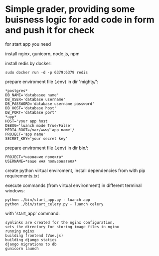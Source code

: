 # Simple grader, providing some buisness logic for add code in form and push it for check

for start app you need

install nginx, gunicorn, node.js, npm

install redis by docker:

	sudo docker run -d -p 6379:6379 redis

prepare enviroment file (.env) in dir 'mighty/':
	
	*postgres*	
	DB_NAME='databasee name'
	DB_USER='database username'
	DB_PASSWORD='database username password'
	DB_HOST='database host'
	DB_PORT='database port'
	*app*
	HOST='your app host
	DEBUG='luanch mode True/False'
	MEDIA_ROOT=/var/www/'app name'/
	PROJECT='app name'
	SECRET_KEY='your secret key'

prepare enviroment file (.env) in dir bin/:
	
	PROJECT=*название проекта*
	USERNAME=*ваше имя пользователя*	
	
create python virtual enviroment, install dependencies from with pip requirements.txt

execute commands (from virtual environment) in different terminal windows:

	python ./bin/start_app.py - luanch app
	python ./bin/start_celery.py - luanch celery

with 'start_app' command:

	symlinks are created for the nginx configuration,
	sets the directory for storing image files in nginx
	running nginx
	building frontend (Vue.js)
	building django statics
	django migrations to db
	gunicorn launch
